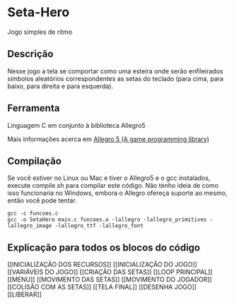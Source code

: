 <h1>Seta-Hero</h1>
Jogo simples de ritmo

## Descrição

Nesse jogo a tela se comportar como uma esteira onde serão enfileirados símbolos aleatórios correspondentes as setas do teclado (para cima, para baixo, para direita e para esquerda).
## Ferramenta

Linguagem C em conjunto à biblioteca Allegro5

Mais informações acerca em [Allegro 5 (A game programming library)](http://liballeg.org/)
## Compilação

Se você estiver no Linux ou Mac e tiver o Allegro5 e o gcc instalados, execute compile.sh para compilar este código. Não tenho ideia de como isso funcionaria no Windows, embora o Allegro ofereça suporte ao mesmo, então você pode tentar.

```
gcc -c funcoes.c
gcc -o SetaHero main.c funcoes.o -lallegro -lallegro_primitives -lallegro_image -lallegro_ttf -lallegro_font
```

## Explicação para todos os blocos do código
[[INICIALIZAÇÃO DOS RECURSOS]]
[[INICIALIZAÇÃO DO JOGO]]
[[VARIÁVEIS DO JOGO]]
[[CRIAÇÃO DAS SETAS]]
[[LOOP PRINCIPAL]]
[[MENU]]
[[MOVIMENTO DAS SETAS]]
[[MOVIMENTO DO JOGADOR]]
[[COLISÃO COM AS SETAS]]
[[TELA FINAL]]
[[DESENHA JOGO]]
[[LIBERAR]]